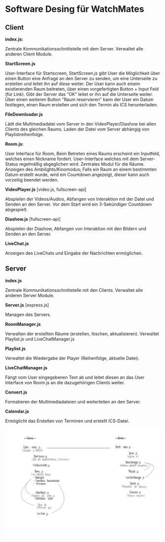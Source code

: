 # Software Desing für WatchMates

## Client
**index.js:**

Zentrale Kommunikationsschnittstelle mit dem Server. Verwaltet alle anderen Client Module.

**StartScreen.js**

User-Interface für Startscreen,
StartScreen.js gibt User die Möglichkeit über einen Button eine Anfrage an den Server zu senden, um eine Unterseite zu erstellen und leitet ihn auf diese weiter.
Der User kann auch einem existierenden Raum beitreten, über einen vorgefertigten Button + Input Feld (für Link). Gibt der Server das "OK" leitet er ihn auf die Unterseite weiter. Über einen weiteren Button "Raum reservieren" kann der User ein Datum festlegen, einen Raum erstellen und sich den Termin als ICS herunterladen.

**FileDownloader.js**

Lädt die Multimediadatei vom Server in den VideoPlayer/Diashow bei allen Clients des gleichen Raums. Laden der Datei vom Server abhängig von Playlistreihenfolge.

**Room.js:**

User Interface für Room,
Beim Betreten eines Raums erscheint ein Inputfeld, welches einen Nickname fordert.
User-Interface welches mit dem Server-Status regelmäßig abgeglichen wird. Zentrales Modul für die Räume.
Anzeigen des Ambilights/Kinomodus; Falls ein Raum an einem bestimmten Datum erstellt wurde, wird ein Countdown angezeigt, dieser kann auch vorzeitig beendet werden.

**VideoPlayer.js** [video.js, fullscreen-api]

Abspielen der Videos/Audios, Abfangen von Interaktion mit der Datei und Senden an den Server. Vor dem Start wird ein 3-Sekündiger Countdown abgespielt. 

**Diashow.js** [fullscreen-api]

Abspielen der Diashow, Abfangen von Interaktion mit den Bildern und Senden an den Server.

**LiveChat.js**

Anzeigen des LiveChats und Eingabe der Nachrichten ermöglichen.

## Server

**index.js**

Zentrale Kommunikationsschnittstelle mit den Clients. Verwaltet alle anderen Server Module.

**Server.js** [express.js]

Managen des Servers.

**RoomManager.js**

Verwalten der erstellten Räume (erstellen, löschen, aktualisieren). Verwaltet Playlist.js und LiveChatManager.js

**Playlist.js**

Verwaltet die Wiedergabe der Player (Reihenfolge, aktuelle Datei).

**LiveChatManager.js**

Fängt vom User eingegebenen Text ab und leitet diesen an das User Interface von Room.js an die dazugehörigen Clients weiter.

**Convert.js**

Formatieren der Multimediadateien und weiterleiten an den Server.

**Calendar.js**

Ermöglicht das Erstellen von Terminen und erstellt ICS-Datei.

![Darstellund des Designs](DesignBild.jpg)
